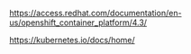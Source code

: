 https://access.redhat.com/documentation/en-us/openshift_container_platform/4.3/

https://kubernetes.io/docs/home/

